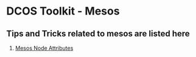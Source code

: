 # DCOS Toolkit - Mesos

## Tips and Tricks related to mesos are listed here

1. [Mesos Node Attributes](01-NodeAttributes.md)